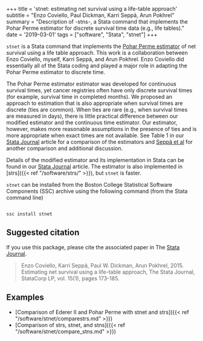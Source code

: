 +++
title = 'stnet: estimating net survival using a life-table approach'
subtitle = "Enzo Coviello, Paul Dickman, Karri Seppä, Arun Pokhrel"
summary = "Description of -stns-, a Stata command that implements the Pohar Perme estimator for discrete survival time data (e.g., life tables)."
date = '2019-03-01'
tags = ["software", "Stata", "stnet"]
+++

`stnet` is a Stata command that implements the [Pohar Perme estimator](https://doi.org/10.1111/j.1541-0420.2011.01640.x) of net survival using a life table approach. This work is a collaboration between Enzo Coviello, myself, Karri Seppä, and Arun Pokhrel. Enzo Coviello did essentially all of the Stata coding and played a major role in adapting the Pohar Perme estimator to discrete time. 

The Pohar Perme estimator estimator was developed for continuous survival times, yet cancer registries often have only discrete survival times (for example, survival time in completed months). We proposed an approach to estimation that is also appropriate when survival times are discrete (ties are common). When ties are rare (e.g., when survival times are measured in days), there is little practical difference between our modified estimator and the continuous time estimator. Our estimator, however, makes more reasonable assumptions in the presence of ties and is more appropriate when exact times are not available. See Table 1 in our [Stata Journal](/pdf/Coviello2015.pdf) article for a comparison of the estimators and [Seppä et al](https://doi.org/10.1016/j.ejca.2013.09.019) for another comparison and additional discussion.    

Details of the modified estimator and its implementation in Stata can be found in our [Stata Journal](/pdf/Coviello2015.pdf) article. The estimator is also implemented in [strs]({{< ref "/software/strs/" >}}), but `stnet` is faster. 

`stnet` can be installed from the Boston College Statistical Software Components (SSC) archive using the following command (from the Stata command line)

<code> 
ssc install stnet
</code>

## Suggested citation

If you use this package, please cite the associated paper in The [Stata Journal](/pdf/Coviello2015.pdf).

> Enzo Coviello, Karri Seppä, Paul W. Dickman, Arun Pokhrel, 2015. Estimating net survival using a life-table approach, The Stata Journal, StataCorp LP, vol. 15(1), pages 173-185.

## Examples
- [Comparison of Ederer II and Pohar Perme with stnet and strs]({{< ref "/software/stnet/comparestrs.md" >}})
- [Comparison of strs, stnet, and stns]({{< ref "/software/stnet/compare_stns.md" >}})





